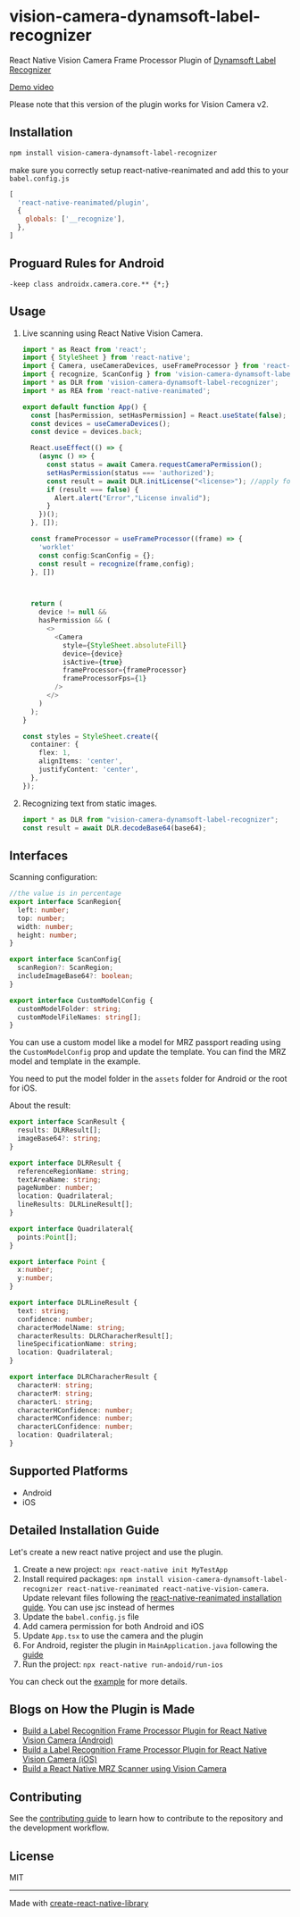 # vision-camera-dynamsoft-label-recognizer


React Native Vision Camera Frame Processor Plugin of [Dynamsoft Label Recognizer](https://www.dynamsoft.com/label-recognition/overview/)

[Demo video](https://user-images.githubusercontent.com/5462205/204175763-ea23321d-8ae1-40ea-b9ce-209bbe6405bb.mp4)

Please note that this version of the plugin works for Vision Camera v2.

## Installation

```sh
npm install vision-camera-dynamsoft-label-recognizer
```

make sure you correctly setup react-native-reanimated and add this to your `babel.config.js`

```js
[
  'react-native-reanimated/plugin',
  {
    globals: ['__recognize'],
  },
]
```

## Proguard Rules for Android

```
-keep class androidx.camera.core.** {*;}
```

## Usage

1. Live scanning using React Native Vision Camera.

   ```ts
   import * as React from 'react';
   import { StyleSheet } from 'react-native';
   import { Camera, useCameraDevices, useFrameProcessor } from 'react-native-vision-camera';
   import { recognize, ScanConfig } from 'vision-camera-dynamsoft-label-recognizer';
   import * as DLR from 'vision-camera-dynamsoft-label-recognizer';
   import * as REA from 'react-native-reanimated';

   export default function App() {
     const [hasPermission, setHasPermission] = React.useState(false);
     const devices = useCameraDevices();
     const device = devices.back;

     React.useEffect(() => {
       (async () => {
         const status = await Camera.requestCameraPermission();
         setHasPermission(status === 'authorized');
         const result = await DLR.initLicense("<license>"); //apply for a 30-day trial license here: https://www.dynamsoft.com/customer/license/trialLicense/?product=dlr
         if (result === false) {
           Alert.alert("Error","License invalid");
         }
       })();
     }, []);

     const frameProcessor = useFrameProcessor((frame) => {
       'worklet'
       const config:ScanConfig = {};
       const result = recognize(frame,config);
     }, [])



     return (
       device != null &&
       hasPermission && (
         <>
           <Camera
             style={StyleSheet.absoluteFill}
             device={device}
             isActive={true}
             frameProcessor={frameProcessor}
             frameProcessorFps={1}
           />
         </>
       )
     );
   }

   const styles = StyleSheet.create({
     container: {
       flex: 1,
       alignItems: 'center',
       justifyContent: 'center',
     },
   });
   ```

2. Recognizing text from static images.

   ```ts
   import * as DLR from "vision-camera-dynamsoft-label-recognizer";
   const result = await DLR.decodeBase64(base64);
   ```

## Interfaces

Scanning configuration:

```ts
//the value is in percentage
export interface ScanRegion{
  left: number;
  top: number;
  width: number;
  height: number;
}

export interface ScanConfig{
  scanRegion?: ScanRegion;
  includeImageBase64?: boolean;
}

export interface CustomModelConfig {
  customModelFolder: string;
  customModelFileNames: string[];
}
```

You can use a custom model like a model for MRZ passport reading using the `CustomModelConfig` prop and update the template. You can find the MRZ model and template in the example.

You need to put the model folder in the `assets` folder for Android or the root for iOS.

About the result:

```ts
export interface ScanResult {
  results: DLRResult[];
  imageBase64?: string;
}

export interface DLRResult {
  referenceRegionName: string;
  textAreaName: string;
  pageNumber: number;
  location: Quadrilateral;
  lineResults: DLRLineResult[];
}

export interface Quadrilateral{
  points:Point[];
}

export interface Point {
  x:number;
  y:number;
}

export interface DLRLineResult {
  text: string;
  confidence: number;
  characterModelName: string;
  characterResults: DLRCharacherResult[];
  lineSpecificationName: string;
  location: Quadrilateral;
}

export interface DLRCharacherResult {
  characterH: string;
  characterM: string;
  characterL: string;
  characterHConfidence: number;
  characterMConfidence: number;
  characterLConfidence: number;
  location: Quadrilateral;
}
```

## Supported Platforms

* Android
* iOS

## Detailed Installation Guide

Let's create a new react native project and use the plugin.

1. Create a new project: `npx react-native init MyTestApp`
2. Install required packages: `npm install vision-camera-dynamsoft-label-recognizer react-native-reanimated react-native-vision-camera`. Update relevant files following the [react-native-reanimated installation guide](https://docs.swmansion.com/react-native-reanimated/docs/fundamentals/installation/). You can use jsc instead of hermes
3. Update the `babel.config.js` file
4. Add camera permission for both Android and iOS
5. Update `App.tsx` to use the camera and the plugin
6. For Android, register the plugin in `MainApplication.java` following the [guide](https://mrousavy.com/react-native-vision-camera/docs/guides/frame-processors-plugins-android)
7. Run the project: `npx react-native run-andoid/run-ios`

You can check out the [example](https://github.com/tony-xlh/vision-camera-dynamsoft-label-recognizer/tree/main/example) for more details.

## Blogs on How the Plugin is Made

* [Build a Label Recognition Frame Processor Plugin for React Native Vision Camera (Android)](https://www.dynamsoft.com/codepool/react-native-vision-camera-label-recognition-plugin-android.html)
* [Build a Label Recognition Frame Processor Plugin for React Native Vision Camera (iOS)](https://www.dynamsoft.com/codepool/react-native-vision-camera-label-recognition-plugin-ios.html)
* [Build a React Native MRZ Scanner using Vision Camera](https://www.dynamsoft.com/codepool/react-native-mrz-scanner-vision-camera.html)

## Contributing

See the [contributing guide](CONTRIBUTING.md) to learn how to contribute to the repository and the development workflow.

## License

MIT

---

Made with [create-react-native-library](https://github.com/callstack/react-native-builder-bob)
